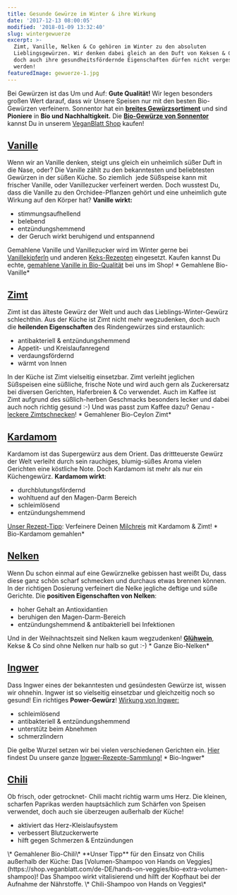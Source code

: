 ```yaml
---
title: Gesunde Gewürze im Winter & ihre Wirkung
date: '2017-12-13 08:00:05'
modified: '2018-01-09 13:32:40'
slug: wintergewuerze
excerpt: >-
  Zimt, Vanille, Nelken & Co gehören im Winter zu den absoluten
  Lieblingsgewürzen. Wir denken dabei gleich an den Duft von Keksen & Glühwein,
  doch auch ihre gesundheitsfördernde Eigenschaften dürfen nicht vergessen
  werden!
featuredImage: gewuerze-1.jpg
---
```


Bei Gewürzen ist das Um und Auf: **Gute Qualität!** Wir legen besonders großen Wert darauf, dass wir Unsere Speisen nur mit den besten Bio-Gewürzen verfeinern. Sonnentor hat ein **[breites Gewürzsortiment](https://shop.veganblatt.com/de-DE/sonnentor?keyword=sonnentor)** und sind **Pioniere** in **Bio und Nachhaltigkeit.** Die **[Bio-Gewürze von Sonnentor](https://shop.veganblatt.com/de-DE/sonnentor?keyword=sonnentor)** kannst Du in unserem [VeganBlatt Shop](http://shop.veganblatt.com) kaufen!

## [Vanille](https://shop.veganblatt.com/de-DE/sonnentor/vanillepulver-gemahlen)

Wenn wir an Vanille denken, steigt uns gleich ein unheimlich süßer Duft in die Nase, oder? Die Vanille zählt zu den bekanntesten und beliebtesten Gewürzen in der süßen Küche. So ziemlich  jede Süßspeise kann mit frischer Vanille, oder Vanillezucker verfeinert werden. Doch wusstest Du, dass die Vanille zu den Orchidee-Pflanzen gehört und eine unheimlich gute Wirkung auf den Körper hat? **Vanille wirkt:**

*   stimmungsaufhellend
*   belebend
*   entzündungshemmend
*   der Geruch wirkt beruhigend und entspannend

Gemahlene Vanille und Vanillezucker wird im Winter gerne bei [Vanillekipferln](https://www.veganblatt.com/roh-koestliche-vanillekipferl) und anderen [Keks-Rezepten](https://www.veganblatt.com/t/kekse) eingesetzt. Kaufen kannst Du echte, [gemahlene Vanille in Bio-Qualität](https://shop.veganblatt.com/de-DE/sonnentor/vanillepulver-gemahlen) bei uns im Shop! <!-- Image removed (no copyright): vanillepulver-gemahlen-2726-de.jpg --> \* Gemahlene Bio-Vanille\*

## [Zimt](https://shop.veganblatt.com/de-DE/sonnentor/zimt-ceylon-gemahlen)

Zimt ist das älteste Gewürz der Welt und auch das Lieblings-Winter-Gewürz schlechthin. Aus der Küche ist Zimt nicht mehr wegzudenken, doch auch die **heilenden Eigenschaften** des Rindengewürzes sind erstaunlich:

*   antibakteriell & entzündungshemmend
*   Appetit- und Kreislaufanregend
*   verdaungsfördernd
*   wärmt von Innen

In der Küche ist Zimt vielseitig einsetzbar. Zimt verleiht jeglichen Süßspeisen eine süßliche, frische Note und wird auch gern als Zuckerersatz bei diversen Gerichten, Haferbreien & Co verwendet. Auch im Kaffee ist Zimt aufgrund des süßlich-herben Geschmacks besonders lecker und dabei auch noch richtig gesund :-) Und was passt zum Kaffee dazu? Genau - [leckere Zimtschnecken](https://www.veganblatt.com/schwedische-zimtschnecken)! <!-- Image removed (no copyright): zimt-ceylon-gemahlen-2746-de.jpg --> \* Gemahlener Bio-Ceylon Zimt\*

## [Kardamom](https://shop.veganblatt.com/de-DE/sonnentor/kardamom)

Kardamom ist das Supergewürz aus dem Orient. Das drittteuerste Gewürz der Welt verleiht durch sein rauchiges, blumig-süßes Aroma vielen Gerichten eine köstliche Note. Doch Kardamom ist mehr als nur ein Küchengewürz. **Kardamom wirkt**:

*   durchblutungsfördernd
*   wohltuend auf den Magen-Darm Bereich
*   schleimlösend
*   entzündungshemmend

[Unser Rezept-Tipp](https://www.veganblatt.com/vanille-milchreis-himbeeren): Verfeinere Deinen [Milchreis](https://www.veganblatt.com/vanille-milchreis-himbeeren) mit Kardamom & Zimt! <!-- Image removed (no copyright): kardamom-2686-de.jpg --> \* Bio-Kardamom gemahlen\*

## [Nelken](https://shop.veganblatt.com/de-DE/sonnentor/nelken)

Wenn Du schon einmal auf eine Gewürznelke gebissen hast weißt Du, dass diese ganz schön scharf schmecken und durchaus etwas brennen können. In der richtigen Dosierung verfeinert die Nelke jegliche deftige und süße Gerichte. Die **positiven Eigenschaften von Nelken**:

*   hoher Gehalt an Antioxidantien
*   beruhigen den Magen-Darm-Bereich
*   entzündungshemmend & antibakteriell bei Infektionen

Und in der Weihnachtszeit sind Nelken kaum wegzudenken! **[Glühwein](https://www.veganblatt.com/veganer-gluehwein)**, Kekse & Co sind ohne Nelken nur halb so gut :-) <!-- Image removed (no copyright): nelken-6400-de.jpg --> \* Ganze Bio-Nelken\*

## [Ingwer](https://shop.veganblatt.com/de-DE/sonnentor/ingwer-gemahlen)

Dass Ingwer eines der bekanntesten und gesündesten Gewürze ist, wissen wir ohnehin. Ingwer ist so vielseitig einsetzbar und gleichzeitig noch so gesund! Ein richtiges **Power-Gewürz**! [Wirkung von Ingwer:](https://www.veganblatt.com/ingwer)

*   schleimlösend
*   antibakteriell & entzündungshemmend
*   unterstütz beim Abnehmen
*   schmerzlindern

Die gelbe Wurzel setzen wir bei vielen verschiedenen Gerichten ein. [Hier](https://www.veganblatt.com/t/ingwer) findest Du unsere ganze [Ingwer-Rezepte-Sammlung!](https://www.veganblatt.com/t/ingwer) <!-- Image removed (no copyright): ingwer-gemahlen-2676-de.jpg --> \* Bio-Ingwer\*

## [Chili](https://shop.veganblatt.com/de-DE/sonnentor/gemahlener-chili)

Ob frisch, oder getrocknet- Chili macht richtig warm ums Herz. Die kleinen, scharfen Paprikas werden hauptsächlich zum Schärfen von Speisen verwendet, doch auch sie überzeugen außerhalb der Küche!

*   aktiviert das Herz-Kleislaufsystem
*   verbessert Blutzuckerwerte
*   hilft gegen Schmerzen & Entzündungen

<!-- Image removed (no copyright): gemahlener-chili-2666-de.jpg --> \* Gemahlener Bio-Chili\* **Unser Tipp** für den Einsatz von Chilis außerhalb der Küche: Das [Volumen-Shampoo von Hands on Veggies](https://shop.veganblatt.com/de-DE/hands-on-veggies/bio-extra-volumen-shampoo)! Das Shampoo wirkt vitalisierend und hilft der Kopfhaut bei der Aufnahme der Nährstoffe. <!-- Image removed (no copyright): hands-on-veggies-bio-extra-volumen-shampoo-5706-de.jpg --> \* Chili-Shampoo von Hands on Veggies\*
